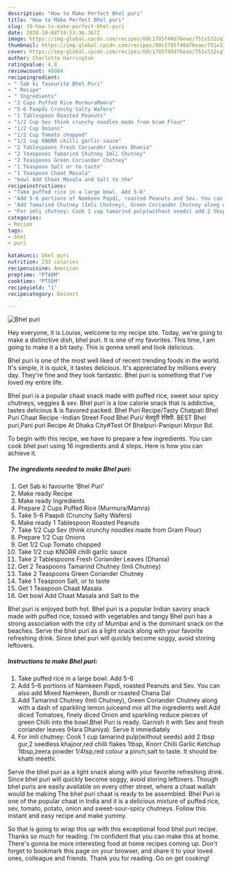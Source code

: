 ```yaml
---
description: "How to Make Perfect Bhel puri"
title: "How to Make Perfect Bhel puri"
slug: 30-how-to-make-perfect-bhel-puri
date: 2020-10-08T19:53:36.367Z
image: https://img-global.cpcdn.com/recipes/60c1705f40d76eae/751x532cq70/bhel-puri-recipe-main-photo.jpg
thumbnail: https://img-global.cpcdn.com/recipes/60c1705f40d76eae/751x532cq70/bhel-puri-recipe-main-photo.jpg
cover: https://img-global.cpcdn.com/recipes/60c1705f40d76eae/751x532cq70/bhel-puri-recipe-main-photo.jpg
author: Charlotte Harrington
ratingvalue: 4.8
reviewcount: 40084
recipeingredient:
- " Sab ki favourite Bhel Puri"
- " Recipe"
- " Ingredients"
- "2 Cups Puffed Rice MurmuraMamra"
- "5-6 Paapdi Crunchy Salty Wafers"
- "1 Tablespoon Roasted Peanuts"
- "1/2 Cup Sev think crunchy noodles made from Gram Flour"
- "1/2 Cup Onions"
- "1/2 Cup Tomato chopped"
- "1/2 cup KNORR chilli garlic sauce"
- "2 Tablespoons Fresh Coriander Leaves Dhania"
- "2 Teaspoons Tamarind Chutney Imli Chutney"
- "2 Teaspoons Green Coriander Chutney"
- "1 Teaspoon Salt or to taste"
- "1 Teaspoon Chaat Masala"
- "bowl Add Chaat Masala and Salt to the"
recipeinstructions:
- "Take puffed rice in a large bowl. Add 5-6"
- "Add 5-6 portions of Namkeen Papdi, roasted Peanuts and Sev. You can also add Mixed Namkeen, Bundi or roasted Chana Dal"
- "Add Tamarind Chutney (Imli Chutney), Green Coriander Chutney along with a dash of sparkling lemon juiceand mix all the ingredients well.Add diced Tomatoes, finely diced Onion and sparkling reduce pieces of green Chilli into the bowl.Bhel Puri is ready. Garnish it with Sev and fresh coriander leaves (Hara Dhaniya). Serve it immediately"
- "For imli chutney: Cook 1 cup tamarind pulp(without seeds) add 2 tbsp gur,2 seedless khajoor,red chilli flakes 1tbsp, Knorr Chilli Garlic Ketchup 1tbsp,zeera powder 1/4tsp,red colour a pinch,salt to taste. It should be khatti meethi."
categories:
- Recipe
tags:
- bhel
- puri

katakunci: bhel puri 
nutrition: 233 calories
recipecuisine: American
preptime: "PT40M"
cooktime: "PT55M"
recipeyield: "1"
recipecategory: Dessert

---
```



![Bhel puri](https://img-global.cpcdn.com/recipes/60c1705f40d76eae/751x532cq70/bhel-puri-recipe-main-photo.jpg)

Hey everyone, it is Louise, welcome to my recipe site. Today, we're going to make a distinctive dish, bhel puri. It is one of my favorites. This time, I am going to make it a bit tasty. This is gonna smell and look delicious.

Bhel puri is one of the most well liked of recent trending foods in the world. It's simple, it is quick, it tastes delicious. It's appreciated by millions every day. They're fine and they look fantastic. Bhel puri is something that I've loved my entire life.

Bhel puri is a popular chaat snack made with puffed rice, sweet sour spicy chutneys, veggies &amp; sev. Bhel puri is a low calorie snack that is addictive, tastes delicious &amp; is flavored packed. Bhel Puri Recipe/Tasty Chatpati Bhel Puri Chaat Recipe -Indian Street Food Bhel Puri/ भेलपुरी रेसिपी. BEST Bhel puri,Pani puri Recipe At Dhaka City#Test Of Bhelpuri-Panipuri Mirpur Bd.


To begin with this recipe, we have to prepare a few ingredients. You can cook bhel puri using 16 ingredients and 4 steps. Here is how you can achieve it.

<!--inarticleads1-->

##### The ingredients needed to make Bhel puri:

1. Get  Sab ki favourite &#39;Bhel Puri&#39;
1. Make ready  Recipe
1. Make ready  Ingredients
1. Prepare 2 Cups Puffed Rice (Murmura/Mamra)
1. Take 5-6 Paapdi (Crunchy Salty Wafers)
1. Make ready 1 Tablespoon Roasted Peanuts
1. Take 1/2 Cup Sev (think crunchy noodles made from Gram Flour)
1. Prepare 1/2 Cup Onions
1. Get 1/2 Cup Tomato chopped
1. Take 1/2 cup KNORR chilli garlic sauce
1. Take 2 Tablespoons Fresh Coriander Leaves (Dhania)
1. Get 2 Teaspoons Tamarind Chutney (Imli Chutney)
1. Take 2 Teaspoons Green Coriander Chutney
1. Take 1 Teaspoon Salt, or to taste
1. Get 1 Teaspoon Chaat Masala
1. Get bowl Add Chaat Masala and Salt to the


Bhel puri is enjoyed both hot. Bhel puri is a popular Indian savory snack made with puffed rice, tossed with vegetables and tangy Bhel puri has a strong association with the city of Mumbai and is the dominant snack on the beaches. Serve the bhel puri as a light snack along with your favorite refreshing drink. Since bhel puri will quickly become soggy, avoid storing leftovers. 

<!--inarticleads2-->

##### Instructions to make Bhel puri:

1. Take puffed rice in a large bowl. Add 5-6
1. Add 5-6 portions of Namkeen Papdi, roasted Peanuts and Sev. You can also add Mixed Namkeen, Bundi or roasted Chana Dal
1. Add Tamarind Chutney (Imli Chutney), Green Coriander Chutney along with a dash of sparkling lemon juiceand mix all the ingredients well.Add diced Tomatoes, finely diced Onion and sparkling reduce pieces of green Chilli into the bowl.Bhel Puri is ready. Garnish it with Sev and fresh coriander leaves (Hara Dhaniya). Serve it immediately
1. For imli chutney: Cook 1 cup tamarind pulp(without seeds) add 2 tbsp gur,2 seedless khajoor,red chilli flakes 1tbsp, Knorr Chilli Garlic Ketchup 1tbsp,zeera powder 1/4tsp,red colour a pinch,salt to taste. It should be khatti meethi.


Serve the bhel puri as a light snack along with your favorite refreshing drink. Since bhel puri will quickly become soggy, avoid storing leftovers. Though bhel puris are easily available on every other street, where a chaat wallah would be making The bhel puri chaat is ready to be assembled. Bhel Puri is one of the popular chaat in India and it is a delicious mixture of puffed rice, sev, tomato, potato, onion and sweet-sour-spicy chutneys. Follow this instant and easy recipe and make yummy. 

So that is going to wrap this up with this exceptional food bhel puri recipe. Thanks so much for reading. I'm confident that you can make this at home. There's gonna be more interesting food at home recipes coming up. Don't forget to bookmark this page on your browser, and share it to your loved ones, colleague and friends. Thank you for reading. Go on get cooking!
